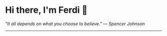 <h1>Hi there, I'm Ferdi 👋</h1>

<p><em>
  "It all depends on what you choose to believe." — Spencer Johnson
</em></p>

---
